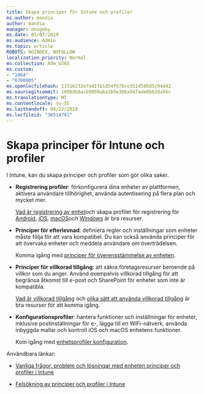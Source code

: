 ```yaml
---
title: Skapa principer för Intune och profiler
ms.author: mandia
author: mandia
manager: dougeby
ms.date: 05/07/2019
ms.audience: Admin
ms.topic: article
ROBOTS: NOINDEX, NOFOLLOW
localization_priority: Normal
ms.collection: Adm_O365
ms.custom:
- "1064"
- "6700005"
ms.openlocfilehash: 11516232e7ad1fb1d54f07bccd31d586d5c04d42
ms.sourcegitcommit: 1d98db8acb9959aba3b5e308a567ade6b62da56c
ms.translationtype: MT
ms.contentlocale: sv-SE
ms.lasthandoff: 08/22/2019
ms.locfileid: "36514781"
---
```

# <a name="creating-intune-policy-and-profiles"></a>Skapa principer för Intune och profiler

I Intune, kan du skapa principer och profiler som gör olika saker.

- **Registrering profiler**: förkonfigurera dina enheter av plattformen, aktivera användare tillhörighet, använda autentisering på flera plan och mycket mer.

  [Vad är registrering av enhet](https://docs.microsoft.com/intune/device-enrollment)och skapa profiler för registrering för [Android](https://docs.microsoft.com/intune/android-enroll), [iOS](https://docs.microsoft.com/intune/ios-enroll), [macOS](https://docs.microsoft.com/intune/macos-enroll)och [Windows](https://docs.microsoft.com/intune/windows-enrollment-methods) är bra resurser.

- **Principer för efterlevnad**: definiera regler och inställningar som enheter måste följa för att vara kompatibel. Du kan också använda principer för att övervaka enheter och meddela användare om överträdelsen.

  Komma igång med [principer för överensstämmelse av enheten](https://docs.microsoft.com/intune/device-compliance-get-started).
- **Principer för villkorad tillgång**: att säkra företagsresurser beroende på villkor som du anger. Använd exempelvis villkorad tillgång för att begränsa åtkomst till e-post och SharePoint för enheter som inte är kompatibla.

  [Vad är villkorad tillgång](https://docs.microsoft.com/intune/conditional-access) och [olika sätt att använda villkorad tillgång](https://docs.microsoft.com/intune/conditional-access-intune-common-ways-use) är bra resurser för att komma igång.

- **Konfigurationsprofiler**: hantera funktioner och inställningar för enheter, inklusive postinställningar för e-, lägga till en WiFi-nätverk, använda inbyggda mallar och kontroll iOS och macOS enhetens funktioner.

  Kom igång med [enhetsprofiler konfiguration](https://docs.microsoft.com/intune/device-profiles).

Användbara länkar:

- [Vanliga frågor, problem och lösningar med enheten principer och profiler i Intune](https://docs.microsoft.com/intune/device-profile-troubleshoot)

- [Felsökning av principer och profiler i Intune](https://docs.microsoft.com/intune/troubleshoot-policies-in-microsoft-intune)
